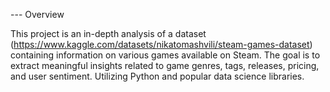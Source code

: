 --- Overview

This project is an in-depth analysis of a dataset (https://www.kaggle.com/datasets/nikatomashvili/steam-games-dataset) containing information on various games available on Steam. The goal is to extract meaningful insights related to game genres, tags, releases, pricing, and user sentiment. Utilizing Python and popular data science libraries.
